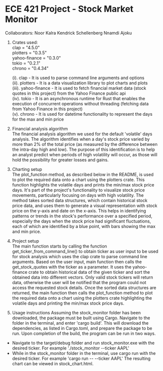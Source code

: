 # ECE 421 Project - Stock Market Monitor

Collaborators:
Noor Kalra
Kendrick Schellenberg
Nnamdi Ajoku

1. Crates used:  
clap = "4.5.0"  
plotters = "0.3.5"  
yahoo-finance = "0.3.0"  
tokio = "0.2.1"  
chrono = "0.4.34"  

   (i). clap - It is used to parse command line arguments and options  
   (ii). plotters - It is a data visualization library to plot charts and plots  
   (iii). yahoo-finance - It is used to fetch financial market data (stock quotes in this project) from the Yahoo Finance public api  
   (iv). tokio - It is an asynchronous runtime for Rust that enables the execution of concurrent operations without threading (fetching data from Yahoo Finance in this project)  
   (v). chrono - It is used for datetime functionality to represent the days for the max and min price  

2. Financial analysis algorithm  
The financial analysis algorithm we used for the default 'volatile' days analysis. The algorithm identifies when a day's stock price varied by more than 2% of the total price (as measured by the difference between the intra-day high and low). The purpose of this identification is to help an analyst predict when periods of high volatility will occur, as those will hold the possibility for greater losses and gains.

3. Charting setup  
The plot_function method, as described below in the README, is used to plot the required data onto a chart using the plotters crate. This function highlights the volatile days and prints the min/max stock price days. It's part of the project's functionality to visualize stock price movements, particularly focusing on days with high volatility. The method takes sorted data structures, which contain historical stock price data, and uses them to generate a visual representation with stock price on the y-axis and date on the x-axis. This helps in identifying patterns or trends in the stock's performance over a specified period, especially the days when the stock price had significant fluctuations, each of which are identified by a blue point, with bars showing the max and min price.

4. Project setup  
The main function starts by calling the function get_ticker_from_command_line() to obtain ticker as user input to be used for stock analysis which uses the clap crate to parse command line arguments.
Based on the user input, main function then calls the get_stock_quotes with the ticker as a parameter. It uses the yahoo-finance crate to obtain historical data of the given ticker and sort the obtained data into different vectors. Only valid stock tickers will return data, otherwise the user will be notified that the program could not access the requested stock details.
Once the sorted data structures are returned, the main function then calls the plot_function method to plot the required data onto a chart using the plotters crate highlighting the volatile days and printing the min/max stock price days.  

5. Usage instructions
Assuming the stock_monitor folder has been downloaded, the package must be built using Cargo. Navigate to the folder in the terminal, and enter 'cargo build'. This will download the dependencies, as listed in Cargo.toml, and prepare the package to be run. Upon completion of the build, the program can be run in two ways.
- Navigate to the target/debug folder and run stock_monitor.exe with the desired ticker. For example './stock_monitor --ticker AAPL'
- While in the stock_monitor folder in the terminal, use cargo run with the desired ticker. For example 'cargo run -- --ticker AAPL'
The resulting chart can be viewed in stock_chart.html.
